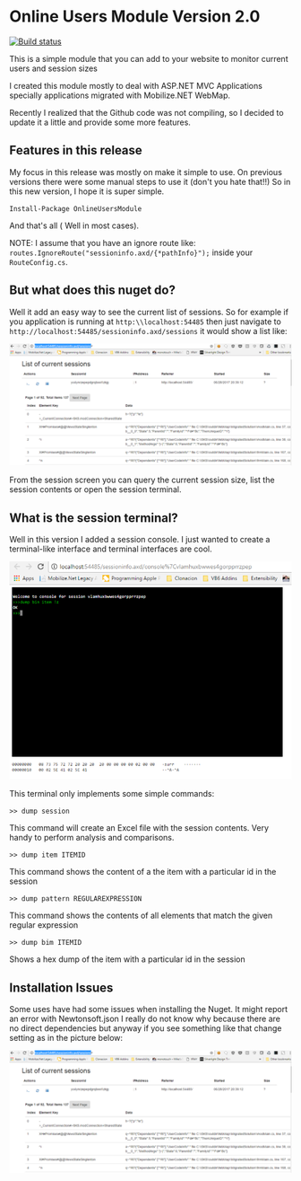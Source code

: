 Online Users Module Version 2.0
================================

[![Build status](https://ci.appveyor.com/api/projects/status/foi3wv36o8gx8hq7?svg=true)](https://ci.appveyor.com/project/orellabac/onlinesessionmodule)

This is a simple module that you can add to your website to monitor current users and session sizes

I created this module mostly to deal with ASP.NET MVC Applications specially applications migrated with Mobilize.NET WebMap.

Recently I realized that the Github code was not compiling, so I decided to update it a little and provide some more features.

Features in this release
------------------------

My focus in this release was mostly on make it simple to use.
On previous versions there were some manual steps to use it (don't you hate that!!)
So in this new version, I hope it is super simple. 

```
Install-Package OnlineUsersModule
```

And that's all ( Well in most cases).

NOTE: I assume that you have an ignore route like: `routes.IgnoreRoute("sessioninfo.axd/{*pathInfo}");`
inside your `RouteConfig.cs`.

But what does this nuget do?
---------------------------

Well it add an easy way to see the current list of sessions. 
So for example if you  application is running at `http:\\localhost:54485` then
just navigate to `http://localhost:54485/sessioninfo.axd/sessions` it would show a list like:

![SessionsScreen](SessionsScreen.PNG)

From the session screen you can query the current session size, list the session contents or open the 
session terminal.

What is the session terminal?
---------------------------
	
Well in this version I added a session console. I just wanted to create a terminal-like interface
and terminal interfaces are cool.

![Sessions Terminal](SesssionTerminal.PNG)

This terminal only implements some simple commands:

```
>> dump session
```

This command will create an Excel file with the session contents. Very handy to perform analysis and comparisons.

```
>> dump item ITEMID
```

This command shows the content of a the item with a particular id in the session

```
>> dump pattern REGULAREXPRESSION
```

This command shows the contents of all elements that match the given regular expression

```
>> dump bim ITEMID
```

Shows a hex dump of the item with a particular id in the session

Installation Issues
-------------------

Some uses have had some issues when installing the Nuget. 
It might report an error with Newtonsoft.json I really do not know why because there are no direct dependencies but
anyway if you see something like that change setting as in the picture below:

![NugetIssues](SessionsScreen.PNG)
